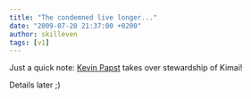 ```yaml
---
title: "The condemned live longer..."
date: "2009-07-20 21:37:00 +0200"
author: skilleven
tags: [v1]
---
```


Just a quick note: [Kevin Papst](http://www.kevinpapst.de) takes over stewardship of Kimai!

Details later ;)
